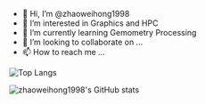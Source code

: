 - 👋 Hi, I’m @zhaoweihong1998
- 👀 I’m interested in Graphics and HPC
- 🌱 I’m currently learning Gemometry Processing
- 💞️ I’m looking to collaborate on ...
- 📫 How to reach me ...

![Top Langs](https://github-readme-stats.vercel.app/api/top-langs/?username=zhaoweihong1998&layout=compact)

![zhaoweihong1998's GitHub stats](https://github-readme-stats.vercel.app/api?username=zhaoweihong1998&count_private=true&show_icons=true)

<!---
zhaoweihong1998/zhaoweihong1998 is a ✨ special ✨ repository because its `README.md` (this file) appears on your GitHub profile.
You can click the Preview link to take a look at your changes.
--->
